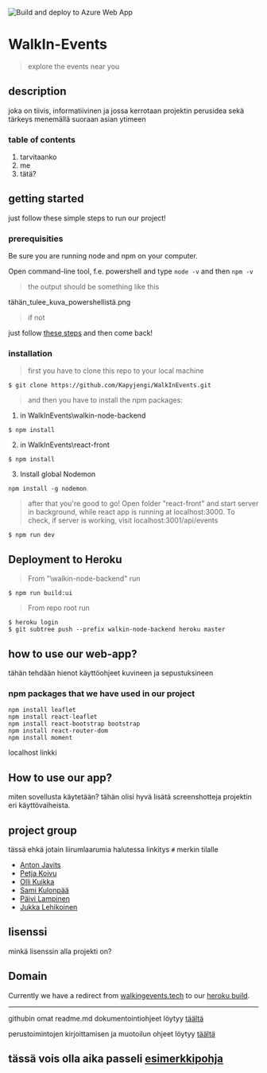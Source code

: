 ![Build and deploy to Azure Web App](https://github.com/Kapyjengi/WalkInEvents/workflows/Build%20and%20deploy%20Node.js%20app%20to%20Azure%20Web%20App%20-%20wie-dev/badge.svg)



# WalkIn-Events


> explore the events near you



## description


joka on tiivis, informatiivinen ja jossa kerrotaan projektin perusidea sekä tärkeys menemällä suoraan asian ytimeen



### table of contents


1. tarvitaanko
2. me
3. tätä?



## getting started


just follow these simple steps to run our project!



### prerequisities



Be sure you are running node and npm on your computer.

Open command-line tool, f.e. powershell and type `node -v`
and then `npm -v`

> the output should be something like this

tähän_tulee_kuva_powershellistä.png

> if not

just follow [these steps](https://treehouse.github.io/installation-guides/windows/node-windows.html) and then come back!



### installation


> first you have to clone this repo to your local machine
```
$ git clone https://github.com/Kapyjengi/WalkInEvents.git

```

> and then you have to install the npm packages:
1) in WalkInEvents\walkin-node-backend
```
$ npm install
```
2) in WalkInEvents\react-front
```
$ npm install
```
3) Install global Nodemon
```
npm install -g nodemon
```
> after that you're good to go! Open folder "react-front" and start server in background, while react app is running at localhost:3000. To check, if server is working, visit localhost:3001/api/events
```
$ npm run dev
```

## Deployment to Heroku

> From "\walkin-node-backend" run 

```
$ npm run build:ui
```
> From repo root run
```
$ heroku login
$ git subtree push --prefix walkin-node-backend heroku master
```

## how to use our web-app?

tähän tehdään hienot käyttöohjeet kuvineen ja sepustuksineen




### npm packages that we have used in our project
```
npm install leaflet
npm install react-leaflet
npm install react-bootstrap bootstrap
npm install react-router-dom
npm install moment
```
localhost linkki

## How to use our app?

miten sovellusta käytetään?
tähän olisi hyvä lisätä screenshotteja projektin eri käyttövaiheista.




## project group


tässä ehkä jotain liirumlaarumia
halutessa linkitys `#` merkin tilalle

- [Anton Javits](http://#)
- [Petja Koivu](http://xd)
- [Olli Kuikka](http://#)
- [Sami Kulonpää](http://#)
- [Päivi Lampinen](http://#)
- [Jukka Lehikoinen](http://#)



## lisenssi

minkä lisenssin alla projekti on?



## Domain


Currently we have a redirect from [walkingevents.tech](http://walkinevents.tech/) to our [heroku build](https://walk-in-events.herokuapp.com/).



---
githubin omat readme.md dokumentointiohjeet löytyy [täältä](https://guides.github.com/features/wikis/)

perustoimintojen kirjoittamisen ja muotoilun ohjeet löytyy [täältä](https://docs.github.com/en/github/writing-on-github/basic-writing-and-formatting-syntax)

tässä vois olla aika passeli [esimerkkipohja](https://gist.github.com/fvcproductions/1bfc2d4aecb01a834b46)
---
